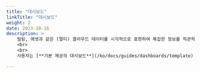 ```yaml
---
title: "대시보드"
linkTitle: "대시보드"
weight: 2
date: 2023-10-16
description: >
    빌링, 에셋과 같은 (멀티) 클라우드 데이터를 시각적으로 표현하여 복잡한 정보를 직관적으로 이해할 수 있도록 대시보드 서비스를 제공합니다. 다양한 구성의 차트, 그래픽 요소를 지원하기 때문에 중요 데이터의 핵심을 빠르게 파악할 수 있습니다.
    <br>
    <br>
    사용자는 [**기본 제공의 대시보드**](/ko/docs/guides/dashboards/template) 외에도 원하는 데이터를 한눈에 파악하기 위해 특정 위젯을 조합한 맞춤형 대시보드를 [**생성**](/ko/docs/guides/dashboards/create)할 수 있습니다. 또한, 각 대시보드마다 Variable(변수), 날짜 범위 및 각 위젯의 세부 옵션을 정밀하게 설정할 수 있어, 조직의 요구사항에 맞춰 보다 정확하고 전문적인 대시보드를 구축하고 관리할 수 있습니다. 

---
```

